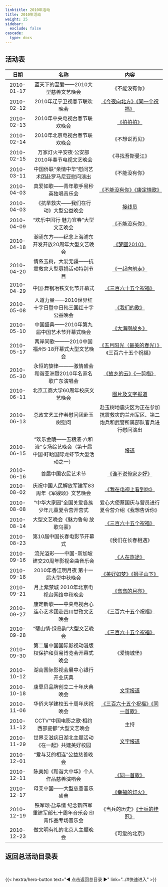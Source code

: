 ```yaml
---
linktitle: 2010年活动
title: 2010年活动
weight: 25
sidebar:
  exclude: false
cascade:
  type: docs
---
```


## 活动表

|日期|名称|内容|
|:-----:|:-----:|:-----:|
|2010-01-17|蓝天下的至爱——2010大型慈善文艺晚会|《不能没有你》|
|2010-02-12|2010年辽宁卫视春节联欢晚会|[《今夜向北方》《同一个祝福》](../2010/20100212/#2010年辽宁卫视春节联欢晚会)|
|2010-02-13|2010年中央电视台春节联欢晚会|[《拍拍拍》](../2010/20100212/#2010年中央电视台春节联欢晚会)|
|2010-02-14|2010年北京电视台春节联欢晚会|《不想说再见》|
|2010-02-15|万家灯火平安夜·公安部2010年春节电视文艺晚会|《寻找吾斯曼江》|
|2010-03-11|中国侨联“亲情中华”慰问艺术团赴罗马尼亚慰问演出|《不能没有你》|
|2010-04-03|真爱如歌——青年歌手易秒英独唱音乐会|[《不能没有你》《康定情歌》](../2010/20100403/)|
|2010-04-03|《抗旱救灾——我们在行动》大型公益晚会|[接线员](../2010/20100403-1/)|
|2010-04-09|“欢乐中国行·魅力宜春”大型文艺晚会|[《不能没有你》](../2010/20100409/)|
|2010-04-18|潮涌东方——纪念上海浦东开发开放20周年大型文艺晚会|[《梦圆2010》](../2010/20100418/)|
|2010-04-20|情系玉树，大爱无疆——抗震救灾大型募捐活动特别节目|[《一起向前走》](../2010/20100420/)|
|2010-04-29|中国·舞钢冶铁文化节开幕式|[《三百六十五个祝福》](http://www.yxhenan.com/info/xgxx/fq_12769_7581.html)|
|2010-05-08|人道力量——2010世界红十字日暨中日韩三国红十字公益晚会|[《我们的歌》](../2010/20100508/)|
|2010-05-10|中国盛典——2010年第九届中国艺术节开幕式晚会|[《大海啊故乡》](../2010/20100510/)|
|2010-05-17|两岸同歌———2010中国福州5·18开幕式大型文艺晚会|[《五月阳光（最美的春光）》](../2010/20100517/)《三百六十五个祝福》|
|2010-05-30|永恒的旋律———激情盛会和谐亚洲暨2010年名家名歌广东演唱会|[《故乡的云》《一剪梅》](../2010/20100530/)|
|2010-06-11|北京工商大学60周年校庆文艺晚会|[图片及文字报道](../2010/20100611/)|
|2010-06-13|总政文艺工作者慰问团赴玉树慰问|赴玉树地震灾区为正在参加抗震救灾的兰州军区、第二炮兵和武警所属部队官兵进行慰问演出|
|2010-06-15|“欢乐金陵——五粮液·六和液”专场综艺晚会（第十届中国·盱眙国际龙虾节大型活动之一）|[报道](http://www.zhu-ren.com/news/news650.html)|
|2010-06-16|首届中国农民艺术节|[《谁不说俺家乡好》](../2010/20100616/)|
|2010-08-02|庆祝中国人民解放军建军83周年《军嫂颂》文艺晚会|[《我在电视上看到你》](../2010/20100802/)|
|2010-08-08|“中华大家园”全国关爱各族少年儿童夏令营开营式|爱心大使蔡国庆与营员进行夏令营介绍《我想告诉你》|
|2010-08-14|大型文艺晚会《魅力鲁甸 放歌乌蒙》|[《三百六十五个祝福》](../2010/20100814/)|
|2010-08-23|第10届中国长春电影节开幕式|《我们在长春相遇》|
|2010-09-16|流光溢彩——中国-新加坡建交20周年影视金曲音乐会|[《人在旅途》](../2010/20100916/)|
|2010-09-18|2010年香江明月夜 第十一届大型中秋晚会|[《美好如梦》《狮子山下》](../2010/20100918/)|
|2010-09-21|月上紫禁城 2010年北京电视台网络中秋晚会|[《弯弯的月亮》](../2010/20100921/)|
|2010-09-27|康定新歌——中央电视台心连心艺术团赴四川甘孜文艺晚会|[《三百六十五个祝福》](../2010/20100927/)|
|2010-09-28|“璧山情·绿岛韵”大型文艺晚会|[《三百六十五个祝福》](../2010/20100928/)|
|2010-09-30|第二届中国国际影视动漫版权保护和贸易博览会开幕式晚会|《爱情城堡》|
|2010-10-12|湖南国际影视会展中心银行开业庆典||
|2010-10-18|康恩贝品牌创立二十年庆典晚会|[文字报道](https://www.conbapharm.com/en/index.php/news/info/4781.html)|
|2010-11-06|华侨大学建校五十周年庆祝晚会|[《三百六十五个祝福》《同一首歌》](../2010/20101106/)|
|2010-11-12|CCTV“中国电影之歌·相约西部瓷都”大型文艺晚会|主持|
|2010-11-29|世界艾滋病日湖北主题活动《在一起》共建美好校园|[文字报道](https://www.bjrroc.com/cn/report/1011/0101-1.htm)|
|2010-12-01|“爱与艾的相连”公益慈善晚会||
|2010-12-11|陈美如《和谐大中华》个人作品慈善演唱会|[《同一首歌》](../2010/20101211/)|
|2010-12-17|母亲中国——大型慈善音乐盛典|[《幸福的灯火》](../2010/20101217/)|
|2010-12-19|铁军颂·盐阜情 纪念新四军重建军部七十周年音乐会 印青作品专场音乐会|《当兵的历史》[《士兵的桂冠》](../2010/20101219/)|
|2010-12-23|做文明有礼的北京人主题晚会|《可爱的北京》|





## 返回总活动目录表

<br>

{{< hextra/hero-button text="◀ 点击返回总目录 ▶" link="../#快速进入" >}}